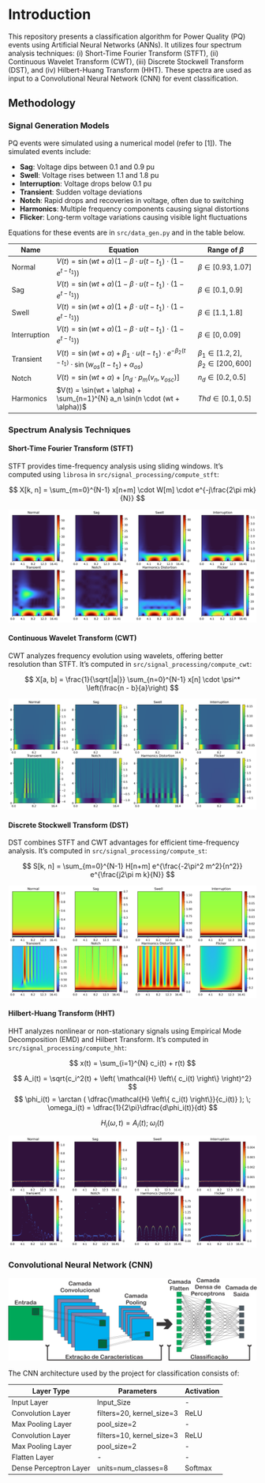 # Introduction

This repository presents a classification algorithm for Power Quality (PQ) events using Artificial Neural Networks (ANNs). It utilizes four spectrum analysis techniques: (i) Short-Time Fourier Transform (STFT), (ii) Continuous Wavelet Transform (CWT), (iii) Discrete Stockwell Transform (DST), and (iv) Hilbert-Huang Transform (HHT). These spectra are used as input to a Convolutional Neural Network (CNN) for event classification.

## Methodology

### Signal Generation Models

PQ events were simulated using a numerical model (refer to [1]). The simulated events include:

- **Sag**: Voltage dips between 0.1 and 0.9 pu
- **Swell**: Voltage rises between 1.1 and 1.8 pu
- **Interruption**: Voltage drops below 0.1 pu
- **Transient**: Sudden voltage deviations
- **Notch**: Rapid drops and recoveries in voltage, often due to switching
- **Harmonics**: Multiple frequency components causing signal distortions
- **Flicker**: Long-term voltage variations causing visible light fluctuations

Equations for these events are in `src/data_gen.py` and in the table below.

| **Name**      | **Equation**                                                                                     | **Range of** $\beta$                                |
|---------------|--------------------------------------------------------------------------------------------------|-----------------------------------------------------|
| Normal        | $V(t) = \sin(wt + \alpha) \left(1 - \beta \cdot u(t-t_1) \cdot (1 - e^{t - t_1})\right)$          | $\beta \in [0.93, 1.07]$                            |
| Sag           | $V(t) = \sin(wt + \alpha) \left(1 - \beta \cdot u(t-t_1) \cdot (1 - e^{t - t_1})\right)$          | $\beta \in [0.1, 0.9]$                              |
| Swell         | $V(t) = \sin(wt + \alpha) \left(1 + \beta \cdot u(t-t_1) \cdot (1 - e^{t - t_1})\right)$          | $\beta \in [1.1, 1.8]$                              |
| Interruption  | $V(t) = \sin(wt + \alpha) \left(1 - \beta \cdot u(t-t_1) \cdot (1 - e^{t - t_1})\right)$          | $\beta \in [0, 0.09]$                               |
| Transient     | $V(t) = \sin(wt + \alpha) + \beta_{1}\cdot u(t-t_1) \cdot e^{-\beta_{2} (t-t_1)} \cdot \sin(w_{os}(t - t_1) + \alpha_{os})$ | $\beta_{1} \in [1.2, 2]$, $\beta_{2} \in [200, 600]$|
| Notch         | $V(t) = \sin(wt + \alpha) + [n_d \cdot p_m(v_n, v_{osc})]$                                        | $n_d \in [0.2, 0.5]$                                |
| Harmonics     | $V(t) = \sin(wt + \alpha) + \sum_{n=1}^{N} a_n \sin(n \cdot (wt + \alpha))$                       | $Thd \in [0.1, 0.5]$                                |

### Spectrum Analysis Techniques

#### Short-Time Fourier Transform (STFT)

STFT provides time-frequency analysis using sliding windows. It’s computed using `librosa` in `src/signal_processing/compute_stft`:

$$
X[k, n] = \sum_{m=0}^{N-1} x[n+m] \cdot W[m] \cdot e^{-j\frac{2\pi mk}{N}}
$$

![STFT Spectrum](Images/STFT.png)

#### Continuous Wavelet Transform (CWT)

CWT analyzes frequency evolution using wavelets, offering better resolution than STFT. It’s computed in `src/signal_processing/compute_cwt`:

$$
X[a, b] = \frac{1}{\sqrt{|a|}} \sum_{n=0}^{N-1} x[n] \cdot \psi^* \left(\frac{n - b}{a}\right)
$$

![CWT Spectrum](Images/CWT.png)

#### Discrete Stockwell Transform (DST)

DST combines STFT and CWT advantages for efficient time-frequency analysis. It’s computed in `src/signal_processing/compute_st`:

$$
S[k, n] = \sum_{m=0}^{N-1} H[n+m] e^{\frac{-2\pi^2 m^2}{n^2}} e^{\frac{j2\pi m k}{N}}
$$

![DST Spectrum](Images/ST.png)

#### Hilbert-Huang Transform (HHT)

HHT analyzes nonlinear or non-stationary signals using Empirical Mode Decomposition (EMD) and Hilbert Transform. It’s computed in `src/signal_processing/compute_hht`:

$$
x(t) = \sum_{i=1}^{N} c_i(t) + r(t)
$$

$$
A_i(t) = \sqrt{c_i^2(t) + \left( \mathcal{H} \left\{ c_i(t) \right\} \right)^2}
$$
$$
\phi_i(t) = \arctan ( \dfrac{\mathcal{H} \left\{ c_i(t) \right\}}{c_i(t)} ); \; \omega_i(t) = \dfrac{1}{2\pi}\dfrac{d\phi_i(t)}{dt}
$$

$$
H_i(\omega, t) = A_i(t);\; \omega_i(t)
$$

![Hilbert-Huang Spectrum](Images/HHT.png)

### Convolutional Neural Network (CNN)

![CNN Architecture](Images/CNN_Architecture.png)

The CNN architecture used by the project for classification consists of:

| **Layer Type**         | **Parameters**             | **Activation** |
|------------------------|----------------------------|----------------|
| Input Layer            | Input\_Size                | -              |
| Convolution Layer      | filters=20, kernel\_size=3 | ReLU           |
| Max Pooling Layer      | pool\_size=2               | -              |
| Convolution Layer      | filters=10, kernel\_size=3 | ReLU           |
| Max Pooling Layer      | pool\_size=2               | -              |
| Flatten Layer          | -                          | -              |
| Dense Perceptron Layer | units=num\_classes=8       | Softmax        |

